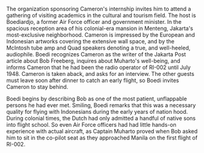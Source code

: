 The organization sponsoring Cameron's internship invites him to attend a gathering of visiting academics in the cultural and tourism field. The host is Boediardjo, a former Air Force officer and government minister. In the spacious reception area of his colonial-era mansion in Menteng, Jakarta's most-exclusive neighborhood. Cameron is impressed by the European and Indonesian artworks covering the extensive wall space, and by the McIntosh tube amp and Quad speakers denoting a true, and well-heeled, audiophile. Boedi recognizes Cameron as the writer of the Jakarta Post article about Bob Freeberg, inquires about Muharto's well-being, and informs Cameron that he had been the radio operator of RI-002 until July 1948. Cameron is taken aback, and asks for an interview. The other guests must leave soon after dinner to catch an early flight, so Boedi invites Cameron to stay behind.     

Boedi begins by describing Bob as one of the most patient, unflappable persons he had ever met. Smiling, Boedi remarks that this was a necessary quality for flying with Indonesians during the early years of nation hood. During colonial times, the Dutch had only admitted a handful of native sons into flight school. So even Air Force officers had had little hands-on experience with actual aircraft, as Captain Muharto proved when Bob asked him to sit in the co-pilot seat as they approached Manila on the first flight of RI-002. 

> 








